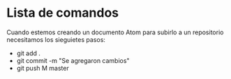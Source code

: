 # Lista de comandos

Cuando estemos creando un documento Atom para 
subirlo a un repositorio necesitamos los sieguietes pasos:

* git add .
* git commit -m "Se agregaron cambios"
* git push M master
